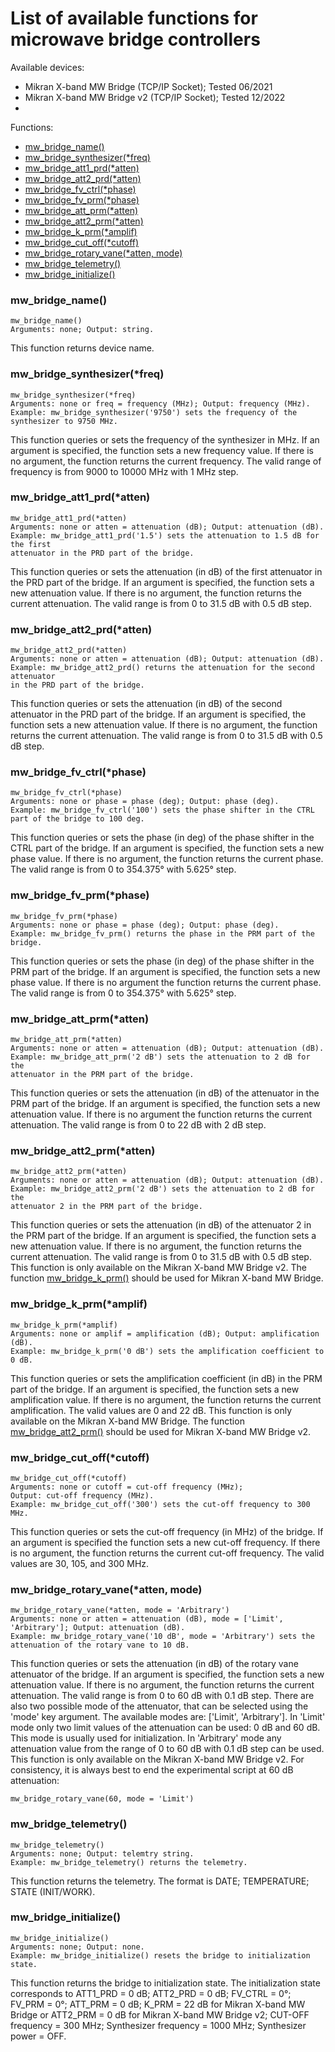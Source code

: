 # List of available functions for microwave bridge controllers

Available devices:
- Mikran X-band MW Bridge (TCP/IP Socket); Tested 06/2021
- Mikran X-band MW Bridge v2 (TCP/IP Socket); Tested 12/2022
- 
Functions:
- [mw_bridge_name()](#mw_bridge_name)<br/>
- [mw_bridge_synthesizer(*freq)](#mw_bridge_synthesizerfreq)<br/>
- [mw_bridge_att1_prd(*atten)](#mw_bridge_att1_prdatten)<br/>
- [mw_bridge_att2_prd(*atten)](#mw_bridge_att2_prdatten)<br/>
- [mw_bridge_fv_ctrl(*phase)](#mw_bridge_fv_ctrlphase)<br/>
- [mw_bridge_fv_prm(*phase)](#mw_bridge_fv_prmphase)<br/>
- [mw_bridge_att_prm(*atten)](#mw_bridge_att_prmatten)<br/>
- [mw_bridge_att2_prm(*atten)](#mw_bridge_att2_prmatten)<br/>
- [mw_bridge_k_prm(*amplif)](#mw_bridge_k_prmamplif)<br/>
- [mw_bridge_cut_off(*cutoff)](#mw_bridge_cut_offcutoff)<br/>
- [mw_bridge_rotary_vane(*atten, mode)](#mw_bridge_rotary_vaneatten-mode) <br/>
- [mw_bridge_telemetry()](#mw_bridge_telemetry)<br/>
- [mw_bridge_initialize()](#mw_bridge_initialize)<br/>

### mw_bridge_name()
```python3
mw_bridge_name()
Arguments: none; Output: string.
```
This function returns device name.
### mw_bridge_synthesizer(*freq)
```python3
mw_bridge_synthesizer(*freq)
Arguments: none or freq = frequency (MHz); Output: frequency (MHz).
Example: mw_bridge_synthesizer('9750') sets the frequency of the synthesizer to 9750 MHz.
```
This function queries or sets the frequency of the synthesizer in MHz. If an argument is specified, the function sets a new frequency value. If there is no argument, the function returns the current frequency. The valid range of frequency is from 9000 to 10000 MHz with 1 MHz step.
### mw_bridge_att1_prd(*atten)
```python3
mw_bridge_att1_prd(*atten)
Arguments: none or atten = attenuation (dB); Output: attenuation (dB).
Example: mw_bridge_att1_prd('1.5') sets the attenuation to 1.5 dB for the first
attenuator in the PRD part of the bridge.
```
This function queries or sets the attenuation (in dB) of the first attenuator in the PRD part of the bridge. If an argument is specified, the function sets a new attenuation value. If there is no argument, the function returns the current attenuation. The valid range is from 0 to 31.5 dB with 0.5 dB step.
### mw_bridge_att2_prd(*atten)
```python3
mw_bridge_att2_prd(*atten)
Arguments: none or atten = attenuation (dB); Output: attenuation (dB).
Example: mw_bridge_att2_prd() returns the attenuation for the second attenuator
in the PRD part of the bridge.
```
This function queries or sets the attenuation (in dB) of the second attenuator in the PRD part of the bridge. If an argument is specified, the function sets a new attenuation value. If there is no argument, the function returns the current attenuation. The valid range is from 0 to 31.5 dB with 0.5 dB step.
### mw_bridge_fv_ctrl(*phase)
```python3
mw_bridge_fv_ctrl(*phase)
Arguments: none or phase = phase (deg); Output: phase (deg).
Example: mw_bridge_fv_ctrl('100') sets the phase shifter in the CTRL part of the bridge to 100 deg.
```
This function queries or sets the phase (in deg) of the phase shifter in the CTRL part of the bridge. If an argument is specified, the function sets a new phase value. If there is no argument, the function returns the current phase. The valid range is from 0 to 354.375° with 5.625° step.
### mw_bridge_fv_prm(*phase)
```python3
mw_bridge_fv_prm(*phase)
Arguments: none or phase = phase (deg); Output: phase (deg).
Example: mw_bridge_fv_prm() returns the phase in the PRM part of the bridge.
```
This function queries or sets the phase (in deg) of the phase shifter in the PRM part of the bridge. If an argument is specified, the function sets a new phase value. If there is no argument the function returns the current phase. The valid range is from 0 to 354.375° with 5.625° step.
### mw_bridge_att_prm(*atten)
```python3
mw_bridge_att_prm(*atten)
Arguments: none or atten = attenuation (dB); Output: attenuation (dB).
Example: mw_bridge_att_prm('2 dB') sets the attenuation to 2 dB for the
attenuator in the PRM part of the bridge.
```
This function queries or sets the attenuation (in dB) of the attenuator in the PRM part of the bridge. If an argument is specified, the function sets a new attenuation value. If there is no argument the function returns the current attenuation. The valid range is from 0 to 22 dB with 2 dB step.
### mw_bridge_att2_prm(*atten)
```python3
mw_bridge_att2_prm(*atten)
Arguments: none or atten = attenuation (dB); Output: attenuation (dB).
Example: mw_bridge_att2_prm('2 dB') sets the attenuation to 2 dB for the
attenuator 2 in the PRM part of the bridge.
```
This function queries or sets the attenuation (in dB) of the attenuator 2 in the PRM part of the bridge. If an argument is specified, the function sets a new attenuation value. If there is no argument, the function returns the current attenuation. The valid range is from 0 to 31.5 dB with 0.5 dB step. This function is only available on the Mikran X-band MW Bridge v2. The function [mw_bridge_k_prm()](#mw_bridge_k_prmamplif) should be used for Mikran X-band MW Bridge.
### mw_bridge_k_prm(*amplif)
```python3
mw_bridge_k_prm(*amplif)
Arguments: none or amplif = amplification (dB); Output: amplification (dB).
Example: mw_bridge_k_prm('0 dB') sets the amplification coefficient to 0 dB.
```
This function queries or sets the amplification coefficient (in dB) in the PRM part of the bridge. If an argument is specified, the function sets a new amplification value. If there is no argument, the function returns the current amplification. The valid values are 0 and 22 dB. This function is only available on the Mikran X-band MW Bridge. The function [mw_bridge_att2_prm()](#mw_bridge_att2_prmatten) should be used for Mikran X-band MW Bridge v2.
### mw_bridge_cut_off(*cutoff)
```python3
mw_bridge_cut_off(*cutoff)
Arguments: none or cutoff = cut-off frequency (MHz);
Output: cut-off frequency (MHz).
Example: mw_bridge_cut_off('300') sets the cut-off frequency to 300 MHz.
```
This function queries or sets the cut-off frequency (in MHz) of the bridge. If an argument is specified the function sets a new cut-off frequency. If there is no argument, the function returns the current cut-off frequency. The valid values are 30, 105, and 300 MHz.
### mw_bridge_rotary_vane(*atten, mode)
```python3
mw_bridge_rotary_vane(*atten, mode = 'Arbitrary')
Arguments: none or atten = attenuation (dB), mode = ['Limit', 'Arbitrary']; Output: attenuation (dB).
Example: mw_bridge_rotary_vane('10 dB', mode = 'Arbitrary') sets the attenuation of the rotary vane to 10 dB.
```
This function queries or sets the attenuation (in dB) of the rotary vane attenuator of the bridge. If an argument is specified, the function sets a new attenuation value. If there is no argument, the function returns the current attenuation. The valid range is from 0 to 60 dB with 0.1 dB step. There are also two possible mode of the attenuator, that can be selected using the 'mode' key argument. The available modes are: ['Limit', 'Arbitrary']. In 'Limit' mode only two limit values of the attenuation can be used: 0 dB and 60 dB. This mode is usually used for initialization. In 'Arbitrary' mode any attenuation value from the range of 0 to 60 dB with 0.1 dB step can be used. This function is only available on the Mikran X-band MW Bridge v2. For consistency, it is always best to end the experimental script at 60 dB attenuation:
```python3
mw_bridge_rotary_vane(60, mode = 'Limit')
```
### mw_bridge_telemetry()
```python3
mw_bridge_telemetry()
Arguments: none; Output: telemtry string.
Example: mw_bridge_telemetry() returns the telemetry.
```
This function returns the telemetry. The format is DATE; TEMPERATURE; STATE (INIT/WORK).<br/>
### mw_bridge_initialize()
```python3
mw_bridge_initialize()
Arguments: none; Output: none.
Example: mw_bridge_initialize() resets the bridge to initialization state.
```
This function returns the bridge to initialization state. The initialization state corresponds to ATT1_PRD = 0 dB; ATT2_PRD = 0 dB; FV_CTRL = 0°; FV_PRM = 0°; ATT_PRM = 0 dB; K_PRM = 22 dB for Mikran X-band MW Bridge or ATT2_PRM = 0 dB for Mikran X-band MW Bridge v2; CUT-OFF frequency = 300 MHz; Synthesizer frequency = 1000 MHz; Synthesizer power = OFF.


